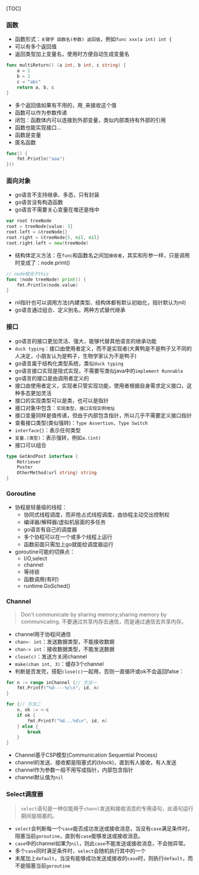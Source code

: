 [TOC]

### 函数
* 函数形式：`关键字 函数名(参数) 返回值`，例如`func xxx(a int) int {`
* 可以有多个返回值
* 返回类型加上变量名，使用时方便自动生成变量名
```go
func multiReturn() (a int, b int, c string) {
	a = 1
	b = 2
	c = "abc"
	return a, b, c
}
```
* 多个返回值如果有不用的，用`_`来接收这个值
* 函数可以作为参数传递
* 闭包：函数体内可以连接到外部变量，类似内部类持有外部的引用
* 函数也能实现接口...
* 函数是变量
* 匿名函数
```go
func() {
	fmt.Println("aaa")
}()
```

### 面向对象
* go语言不支持继承、多态，只有封装
* go语言没有构造函数
* go语言不需要关心变量在堆还是栈中
```go
var root treeNode
root = treeNode{value: 3}
root.left = &treeNode{}
root.right = &treeNode{5, nil, nil}
root.right.left = new(treeNode)
```
* 结构体定义方法：在`func`和函数名之间加`接收者`，其实和形参一样，只是调用时变成了：node.print()
```go
// node相当于this
func (node treeNode) print() {
	fmt.Println(node.value)
}
```
* nil指针也可以调用方法(内建类型、结构体都有默认初始化，指针默认为nil)
* go语言通过组合、定义别名，两种方式替代继承

### 接口
* go语言的接口更加灵活、强大，能够代替其他语言的继承功能
* `duck typing`：接口由使用者定义，而不是实现者(大黄鸭是不是鸭子又不同的人决定，小朋友认为是鸭子，生物学家认为不是鸭子)
* go语言属于结构化类型系统，类似`duck typing`
* go语言接口实现是隐式实现，不需要写类似java中的`implement Runnable`
* go语言的接口是由调用者定义的
* 接口由使用者定义，实现者只管实现功能，使用者根据自身需求定义接口，这种多态更加灵活
* 接口的实现类型可以是类，也可以是指针
* 接口对象中包含：`实现类型`、`接口实现实例地址`
* 接口变量同样是值传递，但由于内部包含指针，所以几乎不需要定义接口指针
* 查看接口类型(类似强转)：`Type Assertion`、`Type Switch`
* `interface{}`：表示任何类型
* `变量.(类型)`：表示强转，例如`a.(int)`
* 接口可以组合
```go
type GetAndPost interface {
	Retriever
	Poster
	OtherMethod(url string) string
}
```

### Goroutine
* 协程是轻量级的线程：
	* 协同式线程调度，而非抢占式线程调度，由协程主动交出控制权
	* 编译器/解释器/虚拟机层面的多任务
	* go语言有自己的调度器
	* 多个协程可以在一个或多个线程上运行
	* 函数前面只需加上go就能给调度器运行
* goroutine可能的切换点：
	* I/O,select
	* channel
	* 等待锁
	* 函数调用(有时)
	* runtime.GoSched()

### Channel
> Don't communicate by sharing memory;sharing memory by communicating.
> 不要通过共享内存去通信，而是通过通信去共享内存。

* channel用于协程间通信
* `chan<- int`：发送数据类型，不能接收数据
* `chan-> int`：接收数据类型，不能发送数据
* `close(c)`：发送方关闭channel
* `make(chan int, 3)`：缓存3个channel
* 判断是否发完，搭配`close(c)`一起用，否则一直循环或ok不会返回false：
```go
for n := range inChannel {// 方法一
	fmt.Printf("%d----%c\n", id, n)
}

for {// 方法二
	n, ok := <-c
	if ok {
		fmt.Printf("%d...%d\n", id, n)
	} else {
		break
	}
}	
```
* Channel基于CSP模型(Communication Sequential Process)
* channel的发送、接收都是阻塞式的(block)，直到有人接收，有人发送
* channel作为参数一般不用写成指针，内部包含指针
* channel默认值为`nil`

### Select调度器
> `select`语句是一种仅能用于`channl`发送和接收消息的专用语句，此语句运行期间是阻塞的。

* `select`会判断每一个`case`能否成功发送或接收消息，当没有`case`满足条件时，阻塞当前`goroutine`，直到有`case`能够发送或接收消息。
* `case`中的channel如果为`nil`，则此`case`不能发送或接收消息，不会抛异常。
* 多个`case`同时满足条件时，`select`会随机执行其中的一个
* 末尾加上`default`，当没有能够成功发送或接收的`case`时，则执行`default`，而不是阻塞当前`goroutine`

